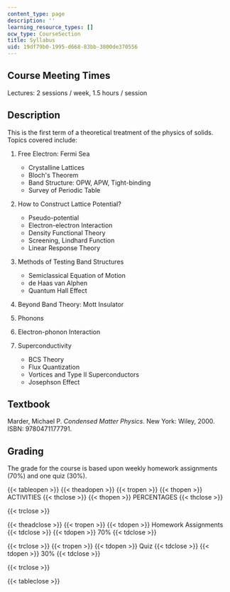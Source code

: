 ```yaml
---
content_type: page
description: ''
learning_resource_types: []
ocw_type: CourseSection
title: Syllabus
uid: 19df79b0-1995-d668-83bb-3800de370556
---
```


Course Meeting Times
--------------------

Lectures: 2 sessions / week, 1.5 hours / session

Description
-----------

This is the first term of a theoretical treatment of the physics of solids. Topics covered include:

1.  Free Electron: Fermi Sea
    *   Crystalline Lattices
    *   Bloch's Theorem
    *   Band Structure: OPW, APW, Tight-binding
    *   Survey of Periodic Table  
          
        
2.  How to Construct Lattice Potential?
    *   Pseudo-potential
    *   Electron-electron Interaction
    *   Density Functional Theory
    *   Screening, Lindhard Function
    *   Linear Response Theory  
          
        
3.  Methods of Testing Band Structures
    *   Semiclassical Equation of Motion
    *   de Haas van Alphen
    *   Quantum Hall Effect  
          
        
4.  Beyond Band Theory: Mott Insulator  
      
    
5.  Phonons  
      
    
6.  Electron-phonon Interaction  
      
    
7.  Superconductivity
    *   BCS Theory
    *   Flux Quantization
    *   Vortices and Type II Superconductors
    *   Josephson Effect

Textbook
--------

Marder, Michael P. _Condensed Matter Physics._ New York: Wiley, 2000. ISBN: 9780471177791.

Grading
-------

The grade for the course is based upon weekly homework assignments (70%) and one quiz (30%).

{{< tableopen >}}
{{< theadopen >}}
{{< tropen >}}
{{< thopen >}}
ACTIVITIES
{{< thclose >}}
{{< thopen >}}
PERCENTAGES
{{< thclose >}}

{{< trclose >}}

{{< theadclose >}}
{{< tropen >}}
{{< tdopen >}}
Homework Assignments
{{< tdclose >}}
{{< tdopen >}}
70%
{{< tdclose >}}

{{< trclose >}}
{{< tropen >}}
{{< tdopen >}}
Quiz
{{< tdclose >}}
{{< tdopen >}}
30%
{{< tdclose >}}

{{< trclose >}}

{{< tableclose >}}